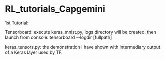 # RL_tutorials_Capgemini

1st Tutorial:

Tensorboard: execute keras_mnist.py, logs directory will be created.
then launch from console: tensorboard --logdir [fullpath]

keras_tensors.py: the demonstration I have shown with intermediary output of a Keras layer used by TF.
